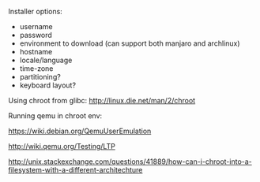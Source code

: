 Installer options:
* username
* password
* environment to download (can support both manjaro and archlinux)
* hostname
* locale/language
* time-zone
* partitioning?
* keyboard layout?

Using chroot from glibc: http://linux.die.net/man/2/chroot

Running qemu in chroot env:

https://wiki.debian.org/QemuUserEmulation

http://wiki.qemu.org/Testing/LTP

http://unix.stackexchange.com/questions/41889/how-can-i-chroot-into-a-filesystem-with-a-different-architechture
